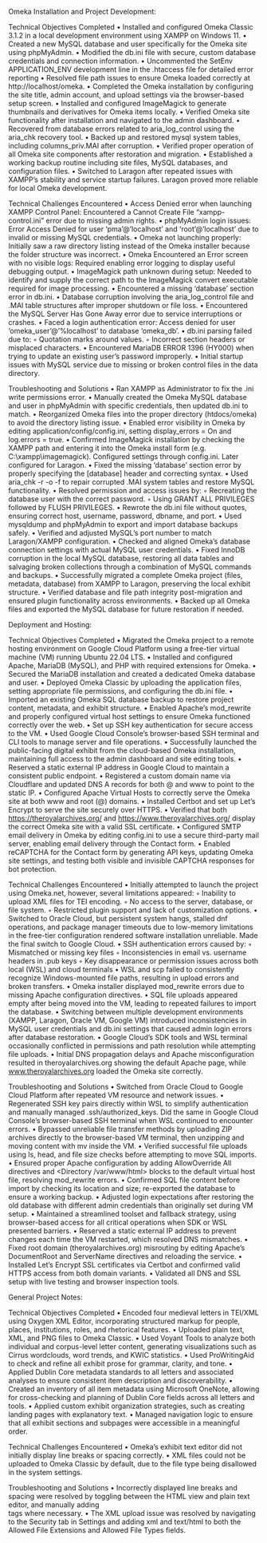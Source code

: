 Omeka Installation and Project Development:

Technical Objectives Completed
    • Installed and configured Omeka Classic 3.1.2 in a local development environment using XAMPP on Windows 11.
    • Created a new MySQL database and user specifically for the Omeka site using phpMyAdmin.
    • Modified the db.ini file with secure, custom database credentials and connection information.
    • Uncommented the SetEnv APPLICATION_ENV development line in the .htaccess file for detailed error reporting
    • Resolved file path issues to ensure Omeka loaded correctly at http://localhost/omeka.
    • Completed the Omeka installation by configuring the site title, admin account, and upload settings via the browser-based setup screen.
    • Installed and configured ImageMagick to generate thumbnails and derivatives for Omeka items locally.
    • Verified Omeka site functionality after installation and navigated to the admin dashboard.
    • Recovered from database errors related to aria_log_control using the aria_chk recovery tool.
    • Backed up and restored mysql system tables, including columns_priv.MAI after corruption.
    • Verified proper operation of all Omeka site components after restoration and migration.
    • Established a working backup routine including site files, MySQL databases, and configuration files.
    • Switched to Laragon after repeated issues with XAMPP’s stability and service startup failures. Laragon proved more reliable for local Omeka development.

Technical Challenges Encountered
    • Access Denied error when launching XAMPP Control Panel:
Encountered a Cannot Create File “xampp-control.ini” error due to missing admin rights.
    • phpMyAdmin login issues:
Error Access Denied for user ‘pma’@’localhost’ and ‘root’@’localhost’ due to invalid or missing MySQL credentials.
    • Omeka not launching properly:
Initially saw a raw directory listing instead of the Omeka installer because the folder structure was incorrect.
    • Omeka Encountered an Error screen with no visible logs:
Required enabling error logging to display useful debugging output.
    • ImageMagick path unknown during setup:
Needed to identify and supply the correct path to the ImageMagick convert executable required for image processing.
    • Encountered a missing ‘database’ section error in db.ini.
    • Database corruption involving the aria_log_control file and .MAI table structures after improper shutdown or file loss.
    • Encountered the MySQL Server Has Gone Away error due to service interruptions or crashes.
    • Faced a login authentication error: Access denied for user ‘omeka_user’@’%localhost’ to database ‘omeka_db’.
    • db.ini parsing failed due to:
        ◦ Quotation marks around values.
        ◦ Incorrect section headers or misplaced characters.
    • Encountered MariaDB ERROR 1396 (HY000) when trying to update an existing user’s password improperly.
    • Initial startup issues with MySQL service due to missing or broken control files in the data directory.

Troubleshooting and Solutions
    • Ran XAMPP as Administrator to fix the .ini write permissions error.
    • Manually created the Omeka MySQL database and user in phpMyAdmin with specific credentials, then updated db.ini to match.
    • Reorganized Omeka files into the proper directory (htdocs/omeka) to avoid the directory listing issue.
    • Enabled error visibility in Omeka by editing application/config/config.ini, setting display_errors = On and log.errors = true.
    • Confirmed ImageMagick installation by checking the XAMPP path and entering it into the Omeka install form (e.g. C:\xampp\imagemagick). Configured settings through config.ini. Later configured for Laragon.
    • Fixed the missing ‘database’ section error by properly specifying the [database] header and correcting syntax.
    • Used aria_chk -r -o -f to repair corrupted .MAI system tables and restore MySQL functionality.
    • Resolved permission and access issues by:
        ◦ Recreating the database user with the correct password.
        ◦ Using GRANT ALL PRIVILEGES followed by FLUSH PRIVILEGES.
    • Rewrote the db.ini file without quotes, ensuring correct host, username, password, dbname, and port.
    • Used mysqldump and phpMyAdmin to export and import database backups safely.
    • Verified and adjusted MySQL’s port number to match Laragon/XAMPP configuration.
    • Checked and aligned Omeka’s database connection settings with actual MySQL user credentials.
    • Fixed InnoDB corruption in the local MySQL database, restoring all data tables and salvaging broken collections through a combination of MySQL commands and backups.
    • Successfully migrated a complete Omeka project (files, metadata, database) from XAMPP to Laragon, preserving the local exhibit structure.
    • Verified database and file path integrity post-migration and ensured plugin functionality across environments.
    • Backed up all Omeka files and exported the MySQL database for future restoration if needed.


Deployment and Hosting:

Technical Objectives Completed
    • Migrated the Omeka project to a remote hosting environment on Google Cloud Platform using a free-tier virtual machine (VM) running Ubuntu 22.04 LTS.
    • Installed and configured Apache, MariaDB (MySQL), and PHP with required extensions for Omeka.
    • Secured the MariaDB installation and created a dedicated Omeka database and user.
    • Deployed Omeka Classic by uploading the application files, setting appropriate file permissions, and configuring the db.ini file.
    • Imported an existing Omeka SQL database backup to restore project content, metadata, and exhibit structure.
    • Enabled Apache’s mod_rewrite and properly configured virtual host settings to ensure Omeka functioned correctly over the web.
    • Set up SSH key authentication for secure access to the VM.
    • Used Google Cloud Console’s browser-based SSH terminal and CLI tools to manage server and file operations.
    • Successfully launched the public-facing digital exhibit from the cloud-based Omeka installation, maintaining full access to the admin dashboard and site editing tools.
    • Reserved a static external IP address in Google Cloud to maintain a consistent public endpoint.
    • Registered a custom domain name via Cloudflare and updated DNS A records for both @ and www to point to the static IP.
    • Configured Apache Virtual Hosts to correctly serve the Omeka site at both www and root (@) domains.
    • Installed Certbot and set up Let’s Encrypt to serve the site securely over HTTPS.
    • Verified that both https://theroyalarchives.org/ and https://www.theroyalarchives.org/ display the correct Omeka site with a valid SSL certificate.
    • Configured SMTP email delivery in Omeka by editing config.ini to use a secure third-party mail server, enabling email delivery through the Contact form.
    • Enabled reCAPTCHA for the Contact form by generating API keys, updating Omeka site settings, and testing both visible and invisible CAPTCHA responses for bot protection.

Technical Challenges Encountered
    • Initially attempted to launch the project using Omeka.net, however, several limitations appeared:
        ◦ Inability to upload XML files for TEI encoding.
        ◦ No access to the server, database, or file system.
        ◦ Restricted plugin support and lack of customization options.
    • Switched to Oracle Cloud, but persistent system hangs, stalled dnf operations, and package manager timeouts due to low-memory limitations in the free-tier configuration rendered software installation unreliable. Made the final switch to Google Cloud.
    • SSH authentication errors caused by:
        ◦ Mismatched or missing key files
        ◦ Inconsistencies in email vs. username headers in .pub keys
        ◦ Key disappearance or permission issues across both local (WSL) and cloud terminals
    • WSL and scp failed to consistently recognize Windows-mounted file paths, resulting in upload errors and broken transfers.
    • Omeka installer displayed mod_rewrite errors due to missing Apache configuration directives.
    • SQL file uploads appeared empty after being moved into the VM, leading to repeated failures to import the database.
    • Switching between multiple development environments (XAMPP, Laragon, Oracle VM, Google VM) introduced inconsistencies in MySQL user credentials and db.ini settings that caused admin login errors after database restoration.
    • Google Cloud’s SDK tools and WSL terminal occasionally conflicted in permissions and path resolution while attempting file uploads.
    • Initial DNS propagation delays and Apache misconfiguration resulted in theroyalarchives.org showing the default Apache page, while www.theroyalarchives.org loaded the Omeka site correctly.

Troubleshooting and Solutions
    • Switched from Oracle Cloud to Google Cloud Platform after repeated VM resource and network issues.
    • Regenerated SSH key pairs directly within WSL to simplify authentication and manually managed .ssh/authorized_keys. Did the same in Google Cloud Console’s browser-based SSH terminal when WSL continued to encounter errors.
    • Bypassed unreliable file transfer methods by uploading ZIP archives directly to the browser-based VM terminal, then unzipping and moving content with mv inside the VM.
    • Verified successful file uploads using ls, head, and file size checks before attempting to move SQL imports.
    • Ensured proper Apache configuration by adding AllowOverride All directives and <Directory /var/www/html> blocks to the default virtual host file, resolving mod_rewrite errors.
    • Confirmed SQL file content before import by checking its location and size; re-exported the database to ensure a working backup.
    • Adjusted login expectations after restoring the old database with different admin credentials than originally set during VM setup.
    • Maintained a streamlined toolset and fallback strategy, using browser-based access for all critical operations when SDK or WSL presented barriers.
    • Reserved a static external IP address to prevent changes each time the VM restarted, which resolved DNS mismatches.
    • Fixed root domain (theroyalarchives.org) misrouting by editing Apache’s DocumentRoot and ServerName directives and reloading the service.
    • Installed Let’s Encrypt SSL certificates via Certbot and confirmed valid HTTPS access from both domain variants.
    • Validated all DNS and SSL setup with live testing and browser inspection tools.


General Project Notes:

Technical Objectives Completed
    • Encoded four medieval letters in TEI/XML using Oxygen XML Editor, incorporating structured markup for people, places, institutions, roles, and rhetorical features.
    • Uploaded plain text, XML, and PNG files to Omeka Classic.
    • Used Voyant Tools to analyze both individual and corpus-level letter content, generating visualizations such as Cirrus wordclouds, word trends, and KWIC statistics.
    • Used ProWritingAid to check and refine all exhibit prose for grammar, clarity, and tone.
    • Applied Dublin Core metadata standards to all letters and associated analyses to ensure consistent item description and discoverability.
    • Created an inventory of all item metadata using Microsoft OneNote, allowing for cross-checking and planning of Dublin Core fields across all letters and tools.
    • Applied custom exhibit organization strategies, such as creating landing pages with explanatory text.
    • Managed navigation logic to ensure that all exhibit sections and subpages were accessible in a meaningful order.

Technical Challenges Encountered
    • Omeka’s exhibit text editor did not initially display line breaks or spacing correctly.
    • XML files could not be uploaded to Omeka Classic by default, due to the file type being disallowed in the system settings.

Troubleshooting and Solutions
    • Incorrectly displayed line breaks and spacing were resolved by toggling between the HTML view and plain text editor, and manually adding <br> tags where necessary.
    • The XML upload issue was resolved by navigating to the Security tab in Settings and adding xml and text/html to both the Allowed File Extensions and Allowed File Types fields.